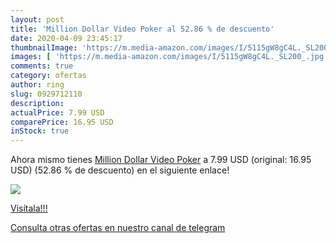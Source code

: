 ```yaml
---
layout: post
title: 'Million Dollar Video Poker al 52.86 % de descuento'
date: 2020-04-09 23:45:17
thumbnailImage: 'https://m.media-amazon.com/images/I/5115gW8gC4L._SL200_.jpg'
images: [ 'https://m.media-amazon.com/images/I/5115gW8gC4L._SL200_.jpg' ]
comments: true
category: ofertas
author: ring
slug: 0929712110
description:
actualPrice: 7.99 USD
comparePrice: 16.95 USD
inStock: true
---
```


Ahora mismo tienes [Million Dollar Video Poker](https://www.amazon.com/dp/0929712110/?tag=redken08-20) a 7.99 USD (original: 16.95 USD) (52.86 %  de descuento) en el siguiente enlace!

[![](https://m.media-amazon.com/images/I/5115gW8gC4L._SL200_.jpg)](https://www.amazon.com/dp/0929712110/?tag=redken08-20)

[Visítala!!!](https://www.amazon.com/dp/0929712110/?tag=redken08-20)

[Consulta otras ofertas en nuestro canal de telegram](https://t.me/s/ofertas25)
